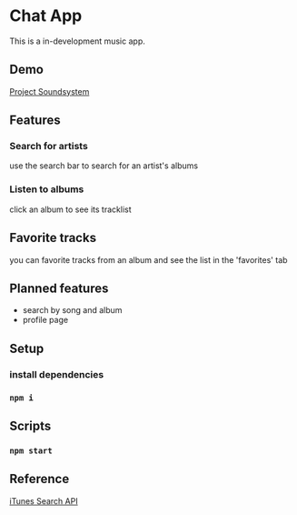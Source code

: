 # Chat App
This is a in-development music app.

## Demo
[Project Soundsystem](https://mathealves.github.io/project-soundsystem/)

## Features
### Search for artists
  use the search bar to search for an artist's albums
  
### Listen to albums
  click an album to see its tracklist

## Favorite tracks
  you can favorite tracks from an album and see the list in the 'favorites' tab
  
## Planned features
- search by song and album
- profile page

## Setup
### install dependencies
### `npm i`

## Scripts

### `npm start`

## Reference
[iTunes Search API](https://chatengine.io/)

